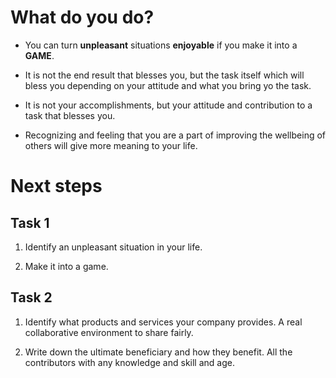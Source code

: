 # What do you do?

- You can turn **unpleasant** situations **enjoyable** if you make it into a **GAME**. 

- It is not the end result that blesses you, but the task itself which will bless you depending on your attitude and what you bring yo the task. 

- It is not your accomplishments, but your attitude and contribution to a task that blesses you. 
- Recognizing and feeling that you are a part of improving the wellbeing of others will give more meaning to your life. 



# Next steps

## Task 1
1. Identify an unpleasant situation in your life.

2. Make it into a game. 

## Task 2
1. Identify what products and services your company provides.
A real collaborative environment to share fairly.

2. Write down the ultimate beneficiary and how they benefit. 
All the contributors with any knowledge and skill and age. 